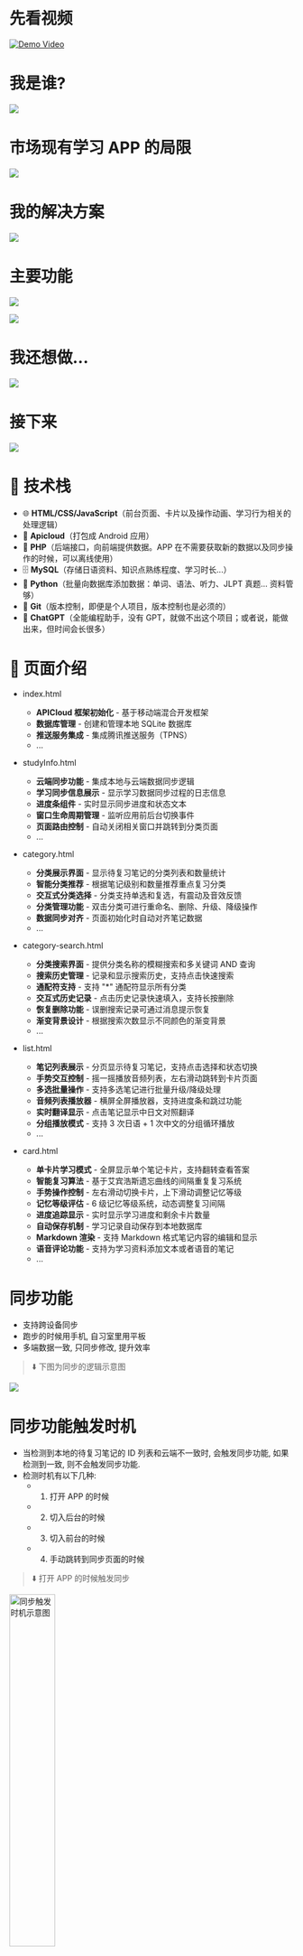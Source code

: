 # 先看视频

[![Demo Video](https://tokyo-1253389072.cos.ap-tokyo.myqcloud.com/typora/20251015215209457.png)](https://www.youtube.com/watch?v=OeQb6fTCafo)

# 我是谁?

![](https://tokyo-1253389072.cos.ap-tokyo.myqcloud.com/typora/20251015215405519.png)

# 市场现有学习 APP 的局限

![](https://tokyo-1253389072.cos.ap-tokyo.myqcloud.com/typora/20251015215539892.png)

# 我的解决方案

![](https://tokyo-1253389072.cos.ap-tokyo.myqcloud.com/typora/20251015215555870.png)

# 主要功能

![](https://tokyo-1253389072.cos.ap-tokyo.myqcloud.com/typora/20251015215624239.png)

![](https://tokyo-1253389072.cos.ap-tokyo.myqcloud.com/typora/20251015215720084.png)

# 我还想做...

![](https://tokyo-1253389072.cos.ap-tokyo.myqcloud.com/typora/20251015215736439.png)

# 接下来

![](https://tokyo-1253389072.cos.ap-tokyo.myqcloud.com/typora/20251015223010376.png)

# 🧰 技术栈

- 🌐 **HTML/CSS/JavaScript**（前台页面、卡片以及操作动画、学习行为相关的处理逻辑）
- 📱 **Apicloud**（打包成 Android 应用）
- 🧭 **PHP**（后端接口，向前端提供数据。APP 在不需要获取新的数据以及同步操作的时候，可以离线使用）
- 🗄️ **MySQL**（存储日语资料、知识点熟练程度、学习时长...）
- 🐍 **Python**（批量向数据库添加数据：单词、语法、听力、JLPT 真题... 资料管够）
- 🌿 **Git**（版本控制，即便是个人项目，版本控制也是必须的）
- 🤖 **ChatGPT**（全能编程助手，没有 GPT，就做不出这个项目；或者说，能做出来，但时间会长很多）

# 📖 页面介绍

- index.html

  - **APICloud 框架初始化** - 基于移动端混合开发框架
  - **数据库管理** - 创建和管理本地 SQLite 数据库
  - **推送服务集成** - 集成腾讯推送服务（TPNS）
  - ...

- studyInfo.html

  - **云端同步功能** - 集成本地与云端数据同步逻辑
  - **学习同步信息展示** - 显示学习数据同步过程的日志信息
  - **进度条组件** - 实时显示同步进度和状态文本
  - **窗口生命周期管理** - 监听应用前后台切换事件
  - **页面路由控制** - 自动关闭相关窗口并跳转到分类页面
  - ...

- category.html

  - **分类展示界面** - 显示待复习笔记的分类列表和数量统计
  - **智能分类推荐** - 根据笔记级别和数量推荐重点复习分类
  - **交互式分类选择** - 分类支持单选和复选，有震动及音效反馈
  - **分类管理功能** - 双击分类可进行重命名、删除、升级、降级操作
  - **数据同步对齐** - 页面初始化时自动对齐笔记数据
  - ...

- category-search.html

  - **分类搜索界面** - 提供分类名称的模糊搜索和多关键词 AND 查询
  - **搜索历史管理** - 记录和显示搜索历史，支持点击快速搜索
  - **通配符支持** - 支持 "\*" 通配符显示所有分类
  - **交互式历史记录** - 点击历史记录快速填入，支持长按删除
  - **恢复删除功能** - 误删搜索记录可通过消息提示恢复
  - **渐变背景设计** - 根据搜索次数显示不同颜色的渐变背景
  - ...

- list.html

  - **笔记列表展示** - 分页显示待复习笔记，支持点击选择和状态切换
  - **手势交互控制** - 摇一摇播放音频列表，左右滑动跳转到卡片页面
  - **多选批量操作** - 支持多选笔记进行批量升级/降级处理
  - **音频列表播放器** - 横屏全屏播放器，支持进度条和跳过功能
  - **实时翻译显示** - 点击笔记显示中日文对照翻译
  - **分组播放模式** - 支持 3 次日语 + 1 次中文的分组循环播放
  - ...

- card.html
  - **单卡片学习模式** - 全屏显示单个笔记卡片，支持翻转查看答案
  - **智能复习算法** - 基于艾宾浩斯遗忘曲线的间隔重复复习系统
  - **手势操作控制** - 左右滑动切换卡片，上下滑动调整记忆等级
  - **记忆等级评估** - 6 级记忆等级系统，动态调整复习间隔
  - **进度追踪显示** - 实时显示学习进度和剩余卡片数量
  - **自动保存机制** - 学习记录自动保存到本地数据库
  - **Markdown 渲染** - 支持 Markdown 格式笔记内容的编辑和显示
  - **语音评论功能** - 支持为学习资料添加文本或者语音的笔记
  - ...

# 同步功能

- 支持跨设备同步
- 跑步的时候用手机, 自习室里用平板
- 多端数据一致, 只同步修改, 提升效率

> ⬇️ 下图为同步的逻辑示意图

![](https://tokyo-1253389072.cos.ap-tokyo.myqcloud.com/typora/20251016223249045.png)

# 同步功能触发时机

- 当检测到本地的待复习笔记的 ID 列表和云端不一致时, 会触发同步功能, 如果检测到一致, 则不会触发同步功能.
- 检测时机有以下几种:
  - 1. 打开 APP 的时候
  - 2. 切入后台的时候
  - 3. 切入前台的时候
  - 4. 手动跳转到同步页面的时候

> ⬇️ 打开 APP 的时候触发同步

<img src="https://tokyo-1253389072.cos.ap-tokyo.myqcloud.com/typora/20251018210251020.gif" width="40%" alt="同步触发时机示意图"/>

> ⬇️ 切入后台的时候触发同步

<img src="https://tokyo-1253389072.cos.ap-tokyo.myqcloud.com/typora/20251018210533813.gif" width="40%" alt="打开APP时触发同步示意图"/>

> ⬇️ 切入前台的时候触发同步

<img src="https://tokyo-1253389072.cos.ap-tokyo.myqcloud.com/typora/20251018210646401.gif" width="40%" alt="切入后台时触发同步示意图"/>

> ⬇️ 手动跳转到同步页面(在分类页面, 左滑屏幕)

<img src="https://tokyo-1253389072.cos.ap-tokyo.myqcloud.com/typora/20251018210754726.gif" width="40%" alt="切入前台时触发同步示意图"/>

# 同步页面

- 同步页面的主要功能有:
  - 进行同步操作, 并显示同步日志
  - 为每个步骤, 显示进度条
  - 统计当日学习时长(从凌晨 4 点开始算起, 到第二天的凌晨 4 点为一天)
  - 同步开始时上锁, 同一时间只能有一个同步操作在进行

> ⬇️ 同步页面动图

<img src="https://tokyo-1253389072.cos.ap-tokyo.myqcloud.com/typora/20251018223743585.gif" width="40%" alt="同步页面示意图"/>

# 分类页面

- 分类页面是默认主页面, APP 初始化之后, 会自动跳转到分类页面
- 同步操作完成之后, 也会自动跳转到分类页面
- 该页面用于显示笔记分类, 以及每个分类下需要复习的笔记数量

> ⬇️ 分类页面示意图

![](https://tokyo-1253389072.cos.ap-tokyo.myqcloud.com/typora/20251020213442633.png)

> ⬇️ 多个分类以列表形式展示, 点击切换选中状态, 支持复选

<img src="https://tokyo-1253389072.cos.ap-tokyo.myqcloud.com/typora/20251021204408345.gif" width="40%" alt="分类页面复选示意图"/>

> ⬇️ 左滑跳转到列表页面, 并显示选中分类下的笔记列表(如果没有选择, 和全选逻辑一致)

<img src="https://tokyo-1253389072.cos.ap-tokyo.myqcloud.com/typora/20251021204811560.gif" width="40%" alt="分类页面跳转到列表页面示意图"/>

# 分类的快捷操作

> ⬇️ 双击分类, 弹出快捷操作菜单

<img src="https://tokyo-1253389072.cos.ap-tokyo.myqcloud.com/typora/20251021205106841.gif" width="40%" alt="分类快捷操作示意图"/>

- 快捷操作菜单包括: 重命名, 删除, 升级, 降级

> ⬇️ 升级, 降级

![](https://tokyo-1253389072.cos.ap-tokyo.myqcloud.com/typora/20251021205556707.png)

> ⬇️ 重命名

![](https://tokyo-1253389072.cos.ap-tokyo.myqcloud.com/typora/20251021210510930.png)

> ⬇️ 删除分类

![](https://tokyo-1253389072.cos.ap-tokyo.myqcloud.com/typora/20251021210651962.png)

# 优先级排序算法

- 想提升记忆的效率, 就需要在合适的时间重复合适的次数
- 当学习任务量很大, 分类很多的时候, 比如有单词资料, 有语法资料, 有听力资料, 有阅读资料...
- 这种情况下, 很难人为的判断, 当前时间下应该优先复习哪些内容, 才能保证记忆效率的最大化
- 此时, 就需要程序自动帮你做出选择, 对复习的资料进行优先级排序, 然后按照优先级顺序进行复习
- 分类页面默认显示的是, 当下需要优先复习笔记分类, 所以看起来有些少, 因为这并不是全部笔记

> ⬇️ 分类优先级排序例图

![](https://tokyo-1253389072.cos.ap-tokyo.myqcloud.com/typora/20251021212628609.png)

- 如果当前想复习别的分类呢? 或者想查看分类下所有笔记怎么办?
- 这个时候需要使用分类搜索页面

# 分类搜索页面

- 分类搜索页面用于搜索分类, 可以查询出分类下的所有待复习笔记

> ⬇️ 分类页面长摁进入分类搜索页面

<img src="https://tokyo-1253389072.cos.ap-tokyo.myqcloud.com/typora/20251022130603886.gif" width="40%" alt="分类搜索页面示意图"/>

> ⬇️ 分类搜索页面主要包括搜索框以及搜索历史列表

![](https://tokyo-1253389072.cos.ap-tokyo.myqcloud.com/typora/20251022141425205.png)

> ⬇️ 支持通配符 "\*" 显示所有分类

<img src="https://tokyo-1253389072.cos.ap-tokyo.myqcloud.com/typora/20251022142131534.gif" width="40%" alt="分类搜索通配符示意图"/>

> ⬇️ 支持历史记录快速搜索(分类上双击)

<img src="https://tokyo-1253389072.cos.ap-tokyo.myqcloud.com/typora/20251022142337031.gif" width="40%" alt="分类搜索历史记录示意图"/>

> ⬇️ 支持长按历史记录删除(可以恢复)

<img src="https://tokyo-1253389072.cos.ap-tokyo.myqcloud.com/typora/20251022142709445.gif" width="40%" alt="分类搜索历史记录删除示意图"/>

> ⬇️ 分类查询之后, 点击消息框跳转到分类页面

<img src="https://tokyo-1253389072.cos.ap-tokyo.myqcloud.com/typora/20251022143021483.gif" width="40%" alt="分类搜索跳转示意图"/>

# 笔记列表页面

> ⬇️ 从分类页面左滑进入笔记列表页面, 显示选中分类下的笔记列表

<img src="https://tokyo-1253389072.cos.ap-tokyo.myqcloud.com/typora/20251023143030586.gif" width="40%" alt="分类搜索跳转示意图"/>

> ⬇️ 每次最多显示 50 条笔记, 支持分页显示

![](https://tokyo-1253389072.cos.ap-tokyo.myqcloud.com/typora/20251023145109796.png)

- 单击选中, 播放音频并显示翻译
- 再次单击, 标记为未掌握
- 再次单击, 还原为初始状态
- 不同背景色表示不同级别

> ⬇️ 单击笔记示意图

<img src="https://tokyo-1253389072.cos.ap-tokyo.myqcloud.com/typora/20251023151540144.gif" width="40%" alt="笔记列表单击示意图"/>

> ⬇️ 双击显示详情(进入卡片页面)

<img src="https://tokyo-1253389072.cos.ap-tokyo.myqcloud.com/typora/20251023151858123.gif" width="40%" alt="笔记列表双击示意图"/>

# 笔记批量操作

- 支持多选笔记, 批量升级/降级笔记
- 高亮的笔记, 即标记为已掌握的笔记, 统一级别+1
- 有删除线的笔记, 即标记为未掌握的笔记, 统一级别-1
- 可以快速处理笔记, 提升学习效率
- 适用于已经掌握大部分内容, 只需要复习少量内容的情况

> ⬇️ 在有笔记被标记的情况下, 长摁或者摇一摇, 可以批量处理笔记

<img src="https://tokyo-1253389072.cos.ap-tokyo.myqcloud.com/typora/20251023153112731.gif" width="40%" alt="笔记批量操作示意图"/>

# 笔记列表播放

- 在没有笔记被标记的情况下, 长摁或者摇一摇, 可以播放音频列表
- 播放模式为分组播放(3 次日语 + 1 次中文), 每组重复 3 次

> ⬇️ 摇一摇/长摁唤出播放音频列表示意图(竖屏)

<img src="https://tokyo-1253389072.cos.ap-tokyo.myqcloud.com/typora/20251023160620484.gif" width="40%" alt="笔记列表播放示意图"/>

> ⬇️ 摇一摇/长摁唤出播放音频列表示意图(横屏)

<img src="https://tokyo-1253389072.cos.ap-tokyo.myqcloud.com/typora/20251023160743016.gif" width="60%" alt="笔记列表播放示意图横屏"/>

> ⬇️ 播放列表示意图

![](https://tokyo-1253389072.cos.ap-tokyo.myqcloud.com/typora/20251023161651815.png)

> ⬇️ 单击切换播放/暂停, 暂停时显示翻译

<img src="https://tokyo-1253389072.cos.ap-tokyo.myqcloud.com/typora/20251023162509223.gif" width="40%" alt="笔记列表播放暂停示意图"/>

> ⬇️ 当前组播放完毕, 自动跳到下一组(当前笔记级别-1)

<img src="https://tokyo-1253389072.cos.ap-tokyo.myqcloud.com/typora/20251023163112922.gif" width="40%" alt="笔记列表播放跳转示意图"/>

> ⬇️ 如果已经记住, 可双击快速跳转下一组(当前笔记级别+1)

<img src="https://tokyo-1253389072.cos.ap-tokyo.myqcloud.com/typora/20251023163249379.gif" width="40%" alt="笔记列表播放跳转示意图快速跳转"/>

> ⬇️ 长摁添加谐音助记(竖屏演示)

<img src="https://tokyo-1253389072.cos.ap-tokyo.myqcloud.com/typora/20251023163708417.gif" width="40%" alt="笔记列表添加谐音助记示意图"/>

> ⬇️ 长摁添加谐音助记(横屏演示)

<img src="https://tokyo-1253389072.cos.ap-tokyo.myqcloud.com/typora/20251023163735388.gif" width="60%" alt="笔记列表添加谐音助记示意图横屏"/>
